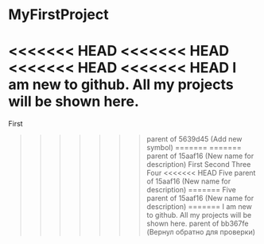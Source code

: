 # MyFirstProject
<<<<<<< HEAD
<<<<<<< HEAD
<<<<<<< HEAD
<<<<<<< HEAD
I am new to github. All my projects will be shown here.
=======
First
>>>>>>> parent of 5639d45 (Add new symbol)
=======
=======
>>>>>>> parent of 15aaf16 (New name for description)
First
Second
Three
Four
<<<<<<< HEAD
Five
>>>>>>> parent of 15aaf16 (New name for description)
=======
Five
>>>>>>> parent of 15aaf16 (New name for description)
=======
I am new to github. All my projects will be shown here.
>>>>>>> parent of bb367fe (Вернул обратно для проверки)
